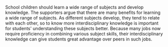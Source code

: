 School children should learn a wide range of subjects and develop knowledge.
The supporters argue that there are many benefits for learning a wide range of subjects. As different subjects develop,  they tend to relate with each other, so to know more interdisciplinary knowledge is important for students' understanding these subjects better. Because many jobs now require proficiency in combining various subject skills, their interdisciplinary knowledge can give students great advantage over peers in such jobs.